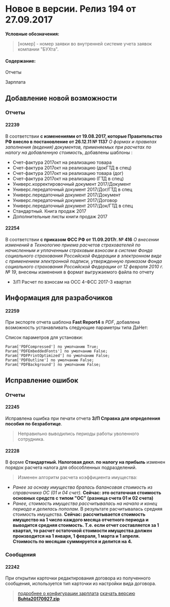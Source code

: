 ﻿
# Новое в версии. Релиз 194 от 27.09.2017

**Условные обозначения:**
 >[номер] - номер заявки во внутренней системе учета заявок компании "БУХта".

#### Содержание:

Отчеты

Зарплата

## Добавление новой возможности

### Отчеты

#### 22239
В соответствии __с изменениями от 19.08.2017, которые Правительство РФ внесло в постановление от 26.12.11 № 1137__ _О формах и правилах заполнения (ведения) документов,
применяемых при расчетах по налогу на добавленную стоимость_, добавлены шаблоны :
- Счет-фактура 2017окт на реализацию товара
- Счет-фактура 2017окт на реализацию (докГТД в спец)
- Счет-фактура 2017окт на реализацию товара (дог)
- Счет-фактура 2017окт на реализацию (ГТД в спец)
- Универс.корректировочный документ 2017/Документ
- Универс.передаточный документ 2017/Дог/ГТД в спец
- Универс.передаточный документ 2017/Документ
- Универс.передаточный документ 2017/Договор
- Универс.передаточный документ 2017/Док/ГТД в спец
- Стандартный. Книга продаж 2017
- Дополнительные листы книги продаж 2017

#### 22254
В соответствии __с приказом ФСС РФ от 11.09.2017г. № 416__ _О внесении изменений в Технологию приема расчетов страхователей по начисленным и уплаченным страховым взносам
в системе Фонда социального страхования Российской Федерации в электронном виде с применением электронной подписи, утвержденную приказом Фонда социального страхования
Российской Федерации от 12 февраля 2010 г. № 19_,
внесены изменения в формат выгружаемого файла по отчету
 - З/П Расчет по взносам на ОСС 4-ФСС 2017-3 квартал

## Информация для разрабочиков

#### 22259
При экспорте отчета шаблона __Fast Report4__ в _PDF_,  добавлена возможность устанавливать следующие параметры типа ДаНет:

Список параметров для установки:
```
Param['PDFCompressed'] по умолчанию True;
Param['PDFEmbeddedFonts'] по умолчанию False;
Param['PDFPrintOptimized'] по умолчанию False;
Param['PDFOutline'] по умолчанию False;
Param['PDFBackground'] по умолчанию False;
```

## Исправление ошибок

### Отчеты

#### 22245
Исправлена ошибка при печати отчета __З/П Справка для определения пособия по безработице__.
> Неправильно выводились периоды работы уволенного сотрудника.

#### 22228
В форме __Стандартный. Налоговая декл. по налогу на прибыль__ изменен порядок расчета налога для обособленных подразделений.
>Изменен алгоритм расчета коэффициента имущества:

- _Ранее за основу имущества бралась балансовая стоимость из справочника ОС (01 и 04 счет)._
__Сейчас: это остаточная стоимость основных средств  с типом "ОС" (разница счета 01 и 02 счета)__
- _Ранее, стоимость имущества рассчитывалась на начало и конец периода и делилась пополам._
В результате расчитывалась средняя стоимость имущества.
__Сейчас: рассчитывается стоимость имущество на 1 число каждого месяца отчетного периода и выводится средняя стоимость. Т.е. если отчет составляется за 1 квартал, то расчет остаточной стоимости имущества должен производится на 1 января, 1 февраля, 1 марта и 1 апреля. Стоимость по месяцам суммируется и делится на 4.__


### Сообщения

#### 22242
При открытии карточки редактирования договора из полученного сообщения, используется тип карточки из настройки вида договора.

> [подробнее о конфигурации зарплата](Стандартная_Зарплата.htm)
[скачать версию **Buhta20170927.zip**](Buhta20170927.zip)



